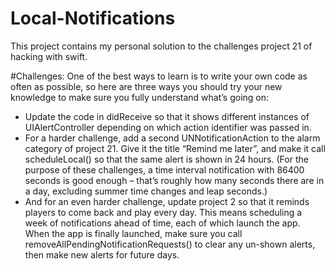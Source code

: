# Local-Notifications
This project contains my personal solution to the challenges project 21 of hacking with swift.

#Challenges:
One of the best ways to learn is to write your own code as often as possible, so here are three ways you should try your new knowledge to make sure you fully understand what’s going on:
- Update the code in didReceive so that it shows different instances of UIAlertController depending on which action identifier was passed in.
- For a harder challenge, add a second UNNotificationAction to the alarm category of project 21. Give it the title “Remind me later”, and make it call scheduleLocal() so that the same alert is shown in 24 hours. (For the purpose of these challenges, a time interval notification with 86400 seconds is good enough – that’s roughly how many seconds there are in a day, excluding summer time changes and leap seconds.)
- And for an even harder challenge, update project 2 so that it reminds players to come back and play every day. This means scheduling a week of notifications ahead of time, each of which launch the app. When the app is finally launched, make sure you call removeAllPendingNotificationRequests() to clear any un-shown alerts, then make new alerts for future days.
